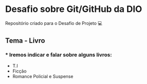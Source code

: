 # Desafio sobre Git/GitHub da DIO
Repositório criado para o Desafio de Projeto 💻


## Tema - Livro

### * Iremos indicar e falar sobre alguns livros:

  - T.I
  - Ficção 
  - Romance Policial e Suspense

